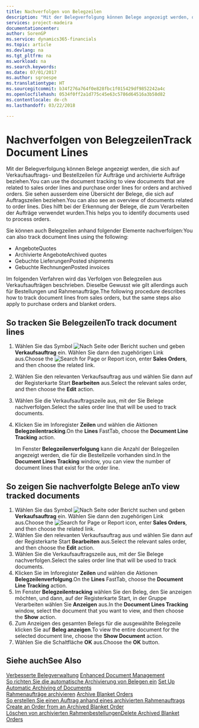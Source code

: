 ```yaml
---
title: Nachverfolgen von Belegzeilen
description: "Mit der Belegverfolgung können Belege angezeigt werden, die sich auf Verkaufsauftrags- und Bestellzeilen für Aufträge und archivierte Aufträge beziehen. Sie sehen ausserdem eine Übersicht der Belege, die sich auf Auftragszeilen beziehen."
services: project-madeira
documentationcenter: 
author: SorenGP
ms.service: dynamics365-financials
ms.topic: article
ms.devlang: na
ms.tgt_pltfrm: na
ms.workload: na
ms.search.keywords: 
ms.date: 07/01/2017
ms.author: sgroespe
ms.translationtype: HT
ms.sourcegitcommit: b34f276a764f0e828fbc1f015429df9852242a4c
ms.openlocfilehash: 0534f0ff2a1d775c45e63c5786d64516a3b58d82
ms.contentlocale: de-ch
ms.lasthandoff: 03/22/2018

---
```

# <a name="track-document-lines"></a><span data-ttu-id="9d3da-104">Nachverfolgen von Belegzeilen</span><span class="sxs-lookup"><span data-stu-id="9d3da-104">Track Document Lines</span></span>
<span data-ttu-id="9d3da-105">Mit der Belegverfolgung können Belege angezeigt werden, die sich auf Verkaufsauftrags- und Bestellzeilen für Aufträge und archivierte Aufträge beziehen.</span><span class="sxs-lookup"><span data-stu-id="9d3da-105">You can use the document tracking to view documents that are related to sales order lines and purchase order lines for orders and archived orders.</span></span> <span data-ttu-id="9d3da-106">Sie sehen ausserdem eine Übersicht der Belege, die sich auf Auftragszeilen beziehen.</span><span class="sxs-lookup"><span data-stu-id="9d3da-106">You can also see an overview of documents related to order lines.</span></span> <span data-ttu-id="9d3da-107">Dies hilft bei der Erkennung der Belege, die zum Verarbeiten der Aufträge verwendet wurden.</span><span class="sxs-lookup"><span data-stu-id="9d3da-107">This helps you to identify documents used to process orders.</span></span>  

<span data-ttu-id="9d3da-108">Sie können auch Belegzeilen anhand folgender Elemente nachverfolgen:</span><span class="sxs-lookup"><span data-stu-id="9d3da-108">You can also track document lines using the following:</span></span>  

- <span data-ttu-id="9d3da-109">Angebote</span><span class="sxs-lookup"><span data-stu-id="9d3da-109">Quotes</span></span>  
- <span data-ttu-id="9d3da-110">Archivierte Angebote</span><span class="sxs-lookup"><span data-stu-id="9d3da-110">Archived quotes</span></span>  
- <span data-ttu-id="9d3da-111">Gebuchte Lieferungen</span><span class="sxs-lookup"><span data-stu-id="9d3da-111">Posted shipments</span></span>  
- <span data-ttu-id="9d3da-112">Gebuchte Rechnungen</span><span class="sxs-lookup"><span data-stu-id="9d3da-112">Posted invoices</span></span>  

<span data-ttu-id="9d3da-113">Im folgenden Verfahren wird das Verfolgen von Belegzeilen aus Verkaufsaufträgen beschrieben. Dieselbe Gewusst wie gilt allerdings auch für Bestellungen und Rahmenaufträge.</span><span class="sxs-lookup"><span data-stu-id="9d3da-113">The following procedure describes how to track document lines from sales orders, but the same steps also apply to purchase orders and blanket orders.</span></span>  

## <a name="to-track-document-lines"></a><span data-ttu-id="9d3da-114">So tracken Sie Belegzeilen</span><span class="sxs-lookup"><span data-stu-id="9d3da-114">To track document lines</span></span>  

1.  <span data-ttu-id="9d3da-115">Wählen Sie das Symbol ![Nach Seite oder Bericht suchen](../../media/ui-search/search_small.png "Nach Seite oder Bericht suchen") und geben **Verkaufsauftrag** ein. Wählen Sie dann den zugehörigen Link aus.</span><span class="sxs-lookup"><span data-stu-id="9d3da-115">Choose the ![Search for Page or Report](../../media/ui-search/search_small.png "Search for Page or Report icon") icon, enter **Sales Orders**, and then choose the related link.</span></span>  
2.  <span data-ttu-id="9d3da-116">Wählen Sie den relevanten Verkaufsauftrag aus und wählen Sie dann auf der Registerkarte Start **Bearbeiten** aus.</span><span class="sxs-lookup"><span data-stu-id="9d3da-116">Select the relevant sales order, and then choose the **Edit** action.</span></span>  
3.  <span data-ttu-id="9d3da-117">Wählen Sie die Verkaufsauftragszeile aus, mit der Sie Belege nachverfolgen.</span><span class="sxs-lookup"><span data-stu-id="9d3da-117">Select the sales order line that will be used to track documents.</span></span>  
4.  <span data-ttu-id="9d3da-118">Klicken Sie im Inforegister **Zeilen** und wählen die Aktionen **Belegzeilentracking**.</span><span class="sxs-lookup"><span data-stu-id="9d3da-118">On the **Lines** FastTab, choose the **Document Line Tracking** action.</span></span>  

    <span data-ttu-id="9d3da-119">Im Fenster **Belegzeilenverfolgung** kann die Anzahl der Belegzeilen angezeigt werden, die für die Bestellzeile vorhanden sind.</span><span class="sxs-lookup"><span data-stu-id="9d3da-119">In the **Document Lines Tracking** window, you can view the number of document lines that exist for the order line.</span></span>  

## <a name="to-view-tracked-documents"></a><span data-ttu-id="9d3da-120">So zeigen Sie nachverfolgte Belege an</span><span class="sxs-lookup"><span data-stu-id="9d3da-120">To view tracked documents</span></span>  

1.  <span data-ttu-id="9d3da-121">Wählen Sie das Symbol ![Nach Seite oder Bericht suchen](../../media/ui-search/search_small.png "Nach Seite oder Bericht suchen") und geben **Verkaufsauftrag** ein. Wählen Sie dann den zugehörigen Link aus.</span><span class="sxs-lookup"><span data-stu-id="9d3da-121">Choose the ![Search for Page or Report](../../media/ui-search/search_small.png "Search for Page or Report icon") icon, enter **Sales Orders**, and then choose the related link.</span></span>  
2.  <span data-ttu-id="9d3da-122">Wählen Sie den relevanten Verkaufsauftrag aus und wählen Sie dann auf der Registerkarte Start **Bearbeiten** aus.</span><span class="sxs-lookup"><span data-stu-id="9d3da-122">Select the relevant sales order, and then choose the **Edit** action.</span></span>  
3.  <span data-ttu-id="9d3da-123">Wählen Sie die Verkaufsauftragszeile aus, mit der Sie Belege nachverfolgen.</span><span class="sxs-lookup"><span data-stu-id="9d3da-123">Select the sales order line that will be used to track documents.</span></span>  
4.  <span data-ttu-id="9d3da-124">Klicken Sie im Inforegister **Zeilen** und wählen die Aktionen **Belegzeilenverfolgung**.</span><span class="sxs-lookup"><span data-stu-id="9d3da-124">On the **Lines** FastTab, choose the **Document Line Tracking** action.</span></span>  
5.  <span data-ttu-id="9d3da-125">Im Fenster **Belegzeilentracking** wählen Sie den Beleg, den Sie anzeigen möchten, und dann, auf der Registerkarte Start, in der Gruppe Verarbeiten wählen Sie **Anzeigen** aus.</span><span class="sxs-lookup"><span data-stu-id="9d3da-125">In the **Document Lines Tracking** window, select the document that you want to view, and then choose the **Show** action.</span></span>  
6.  <span data-ttu-id="9d3da-126">Zum Anzeigen des gesamten Belegs für die ausgewählte Belegzeile klicken Sie auf **Beleg anzeigen**.</span><span class="sxs-lookup"><span data-stu-id="9d3da-126">To view the entire document for the selected document line, choose the **Show Document** action.</span></span>  
7.  <span data-ttu-id="9d3da-127">Wählen Sie die Schaltfläche **OK** aus.</span><span class="sxs-lookup"><span data-stu-id="9d3da-127">Choose the **OK** button.</span></span>  

## <a name="see-also"></a><span data-ttu-id="9d3da-128">Siehe auch</span><span class="sxs-lookup"><span data-stu-id="9d3da-128">See Also</span></span>  
 <span data-ttu-id="9d3da-129">[Verbesserte Belegverwaltung](enhanced-document-management.md) </span><span class="sxs-lookup"><span data-stu-id="9d3da-129">[Enhanced Document Management](enhanced-document-management.md) </span></span>  
 <span data-ttu-id="9d3da-130">[So richten Sie die automatische Archivierung von Belegen ein](how-to-set-up-automatic-archiving-of-documents.md) </span><span class="sxs-lookup"><span data-stu-id="9d3da-130">[Set Up Automatic Archiving of Documents](how-to-set-up-automatic-archiving-of-documents.md) </span></span>  
 <span data-ttu-id="9d3da-131">[Rahmenaufträge archivieren](how-to-archive-blanket-orders.md) </span><span class="sxs-lookup"><span data-stu-id="9d3da-131">[Archive Blanket Orders](how-to-archive-blanket-orders.md) </span></span>  
 <span data-ttu-id="9d3da-132">[So erstellen Sie einen Auftrag anhand eines archivierten Rahmenauftrags](how-to-create-an-order-from-an-archived-blanket-order.md) </span><span class="sxs-lookup"><span data-stu-id="9d3da-132">[Create an Order from an Archived Blanket Order](how-to-create-an-order-from-an-archived-blanket-order.md) </span></span>  
 [<span data-ttu-id="9d3da-133">Löschen von archivierten Rahmenbestellungen</span><span class="sxs-lookup"><span data-stu-id="9d3da-133">Delete Archived Blanket Orders</span></span>](how-to-delete-archived-blanket-orders.md)

